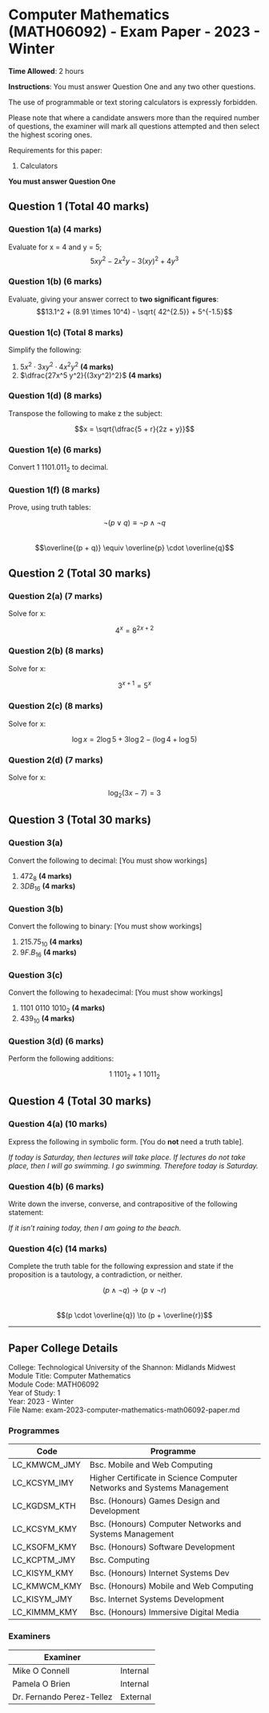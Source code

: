﻿
# Computer Mathematics (MATH06092) - Exam Paper - 2023 - Winter

**Time Allowed**: 2 hours

**Instructions**: You must answer Question One and any two other questions.

The use of programmable or text storing calculators is expressly forbidden.

Please note that where a candidate answers more than the required number of questions, the examiner will mark all questions attempted and then select the highest scoring ones.

Requirements for this paper:

1. Calculators

**You must answer Question One**  

## Question 1 (Total 40 marks)

### Question 1(a) **(4 marks)**

Evaluate for x = 4 and y = 5;  
$$5xy^2 - 2x^2y - 3(xy)^2 + 4y^3$$

### Question 1(b) **(6 marks)**

Evaluate, giving your answer correct to **two significant figures**:  
$$13.1^2 + (8.91 \times 10^4) - \sqrt{ 42^{2.5}} + 5^{-1.5}$$  

### Question 1(c) **(Total 8 marks)**

Simplify the following:

1. $5x^2 \cdot 3xy^2 \cdot 4x^2y^2$ **(4 marks)**
2. $\dfrac{27x^5 y^2}{(3xy^2)^2}$ **(4 marks)**

### Question 1(d) **(8 marks)**

Transpose the following to make z the subject:

$$x = \sqrt{\dfrac{5 + r}{2z + y}}$$

### Question 1(e) **(6 marks)**

Convert $1\ 1101.011_2$ to decimal.

### Question 1(f) **(8 marks)**

Prove, using truth tables:

$$\neg (p \lor q) \equiv \neg p \land \neg q$$  
$$\overline{(p + q)} \equiv \overline{p} \cdot \overline{q}$$

## Question 2 (Total 30 marks)

### Question 2(a) **(7 marks)**

Solve for x:

$$4^x = 8^{2x+2}$$

### Question 2(b) **(8 marks)**

Solve for x:

$$3^{x+1} = 5^x$$

### Question 2(c) **(8 marks)**

Solve for x:

$$\log x = 2\log 5 + 3\log 2 - (\log 4 + \log 5)$$

### Question 2(d) **(7 marks)**

Solve for x:

$$\log_2 (3x - 7) = 3$$

## Question 3 (Total 30 marks)

### Question 3(a)

Convert the following to decimal: [You must show workings]

1. $472_8$ **(4 marks)**
2. $3DB_{16}$ **(4 marks)**

### Question 3(b)

Convert the following to binary: [You must show workings]

1. $215.75_{10}$ **(4 marks)**
2. $9F.B_{16}$ **(4 marks)**

### Question 3(c)

Convert the following to hexadecimal: [You must show workings]

1. $1101\ 0110\ 1010_2$ **(4 marks)**
2. $439_{10}$ **(4 marks)**

### Question 3(d) **(6 marks)**

Perform the following additions:

$$1\ 1101_2 + 1\ 1011_2$$  

## Question 4 (Total 30 marks)

### Question 4(a) **(10 marks)**

Express the following in symbolic form. [You do **not** need a truth table].

*If today is Saturday, then lectures will take place. If lectures do not take place, then I will go swimming. I go swimming. Therefore today is Saturday.*

### Question 4(b) **(6 marks)**

Write down the inverse, converse, and contrapositive of the following statement:

*If it isn’t raining today, then I am going to the beach.*

### Question 4(c) **(14 marks)**

Complete the truth table for the following expression and state if the proposition is a tautology, a contradiction, or neither.

$$(p \land \neg q) \to (p \lor \neg r)$$  
$$(p \cdot \overline{q}) \to (p + \overline{r})$$

---

## Paper College Details

College: Technological University of the Shannon: Midlands Midwest  
Module Title: Computer Mathematics  
Module Code: MATH06092  
Year of Study: 1  
Year: 2023 - Winter  
File Name: exam-2023-computer-mathematics-math06092-paper.md

### Programmes

| Code         | Programme                                                              |
|--------------|------------------------------------------------------------------------|
| LC_KMWCM_JMY | Bsc. Mobile and Web Computing                                          |
| LC_KCSYM_IMY | Higher Certificate in Science Computer Networks and Systems Management |
| LC_KGDSM_KTH | Bsc. (Honours) Games Design and Development                            |
| LC_KCSYM_KMY | Bsc. (Honours) Computer Networks and Systems Management                |
| LC_KSOFM_KMY | Bsc. (Honours) Software Development                                    |
| LC_KCPTM_JMY | Bsc. Computing                                                         |
| LC_KISYM_KMY | Bsc. (Honours) Internet Systems Dev                                    |
| LC_KMWCM_KMY | Bsc. (Honours) Mobile and Web Computing                                |
| LC_KISYM_JMY | Bsc. Internet Systems Development                                      |
| LC_KIMMM_KMY | Bsc. (Honours) Immersive Digital Media                                 |

### Examiners

| Examiner                  |          |
|---------------------------|----------|
| Mike O Connell            | Internal |
| Pamela O Brien            | Internal |
| Dr. Fernando Perez-Tellez | External |
